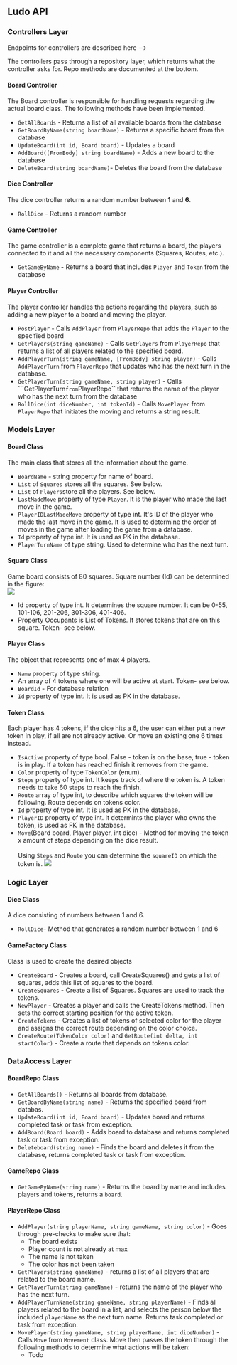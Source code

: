 ## Ludo API
### Controllers Layer

Endpoints for controllers are described here -->

The controllers pass through a repository layer, which returns what the controller asks for. Repo methods are documented at the bottom.

#### Board Controller

The Board controller is responsible for handling requests regarding the actual board class. The following methods have been implemented.

* ``GetAllBoards`` - Returns a list of all available boards from the database
* `GetBoardByName(string boardName)` - Returns a specific board from the database
* ``UpdateBoard(int id, Board board)`` - Updates a board
* ``AddBoard([FromBody] string boardName)`` - Adds a new board to the database
* ``DeleteBoard(string boardName)``- Deletes the board from the database 

#### Dice Controller

The dice controller returns a random number between **1** and **6**. 

* ``RollDice`` - Returns a random number

#### Game Controller

The game controller is a complete game that returns a board, the players connected to it and all the necessary components (Squares, Routes, etc.).

* ``GetGameByName`` - Returns a board that includes ``Player`` and  ``Token`` from the database

#### Player Controller

The player controller handles the actions regarding the players, such as adding a new player to a board and moving the player.

* ``PostPlayer`` - Calls ``AddPlayer`` from ``PlayerRepo`` that adds the ``Player`` to the specified board
* ``GetPlayers(string gameName)`` - Calls ``GetPlayers`` from ``PlayerRepo`` that returns a list of all players related to the specified board.
* ``AddPlayerTurn(string gameName, [FromBody] string player)`` - Calls ``AddPlayerTurn`` from ``PlayerRepo`` that updates who has the next turn in the database.
* ``GetPlayerTurn(string gameName, string player)`` - Calls ```GetPlayerTurn`` from ``PlayerRepo`` that returns the name of the player who has the next turn from the database
* ``RollDice(int diceNumber, int tokenId)`` - Calls ``MovePlayer`` from ``PlayerRepo`` that initiates the moving and returns a string result.

### Models Layer
#### Board Class
The main class that stores all the information about the game.

- ``BoardName`` - string property for name of board.
- ``List`` of ``Squares`` stores all the squares. See below.
- ``List`` of ``Players``store all the players. See below.
- ``LastMadeMove`` property of type ``Player``. It is the player who made the last move in the game. 
- ``PlayerIDLastMadeMove`` property of type int. It's ID of the player who made the last move in the game. It is used to determine the order of moves in the game after loading the game from a database.
- ``Id`` property of type int. It is used as PK in the database.
- ``PlayerTurnName`` of type string. Used to determine who has the next turn.

#### Square Class
Game board consists of 80 squares. Square number (Id) can be determined in the figure:   
[<img src="https://github.com/PGBSNH20/ludo-game-team-2/blob/main/Documentation/img/board.jpg">](https://github.com/PGBSNH20/ludo-game-team-2/blob/main/Documentation/img/board.jpg)

- Id property of type int. It determines the square number. It can be 0-55, 101-106, 201-206, 301-306, 401-406.
- Property Occupants is List of Tokens. It stores tokens that are on this square. Token- see below.      

#### Player Class
The object that represents one of max 4 players.

- `Name` property of type string.
- An array of 4 tokens where one will be active at start. Token- see below.
- `BoardId` - For database relation
- `Id` property of type int. It is used as PK in the database.

#### Token Class
Each player has 4 tokens, if the dice hits a 6, the user can either put a new token in play, if all are not already active. Or move an existing one 6 times instead.

- `IsActive` property of type bool. False - token is on the base, true - token is in play. If a token has reached finish it removes from the game.   
- `Color` property of type `TokenColor` (enum).
- `Steps` property of type int. It keeps track of where the token is. A token needs to take 60 steps to reach the finish.
- `Route` array of type int, to describe which squares the token will be following. Route depends on tokens color.
- `Id` property of type int. It is used as PK in the database.
- `PlayerID` property of type int. It determints the player who owns the token, is used as FK in the database. 
- `Move`(Board board, Player player, int dice) - Method for moving the token x amount of steps depending on the dice result.<br><br>
Using `Steps` and `Route` you can determine the `squareID` on which the token is.
[<img src="https://github.com/PGBSNH20/ludo-game-team-2/blob/main/Documentation/img/SquaresRoutes.jpg">](https://github.com/PGBSNH20/ludo-game-team-2/blob/main/Documentation/img/SquaresRoutes.jpg)

### Logic Layer
#### Dice Class
A dice consisting of numbers between 1 and 6.
- `RollDice`- Method that generates a random number between 1 and 6
#### GameFactory Class
Class is used to create the desired objects

- `CreateBoard` - Creates a board, call CreateSquares() and gets a list of squares, adds this list of squares to the board.
- `CreateSquares` - Create a list of Squares. Squares are used to track the tokens.
- `NewPlayer` - Creates a player and calls the CreateTokens method. Then sets the correct starting position for the active token.   
- `CreateTokens` - Creates a list of tokens of selected color for the player and assigns the correct route depending on the color choice.
- `CreateRoute(TokenColor color)` and `GetRoute(int delta, int startColor)` - Create a route that depends on tokens color.    

### DataAccess Layer
#### BoardRepo Class
- ``GetAllBoards()`` - Returns all boards from database.
- ``GetBoardByName(string name)`` - Returns the specified board from databas.
- ``UpdateBoard(int id, Board board)`` - Updates board and returns completed task or task from exception.
- ``AddBoard(Board board)`` - Adds board to database and returns completed task or task from exception.
- ``Deleteboard(string name)`` - Finds the board and deletes it from the database, returns completed task or task from exception.
#### GameRepo Class
- ``GetGameByName(string name)`` - Returns the board by name and includes players and tokens, returns a ``board``.
#### PlayerRepo Class
- ``AddPlayer(string playerName, string gameName, string color)`` - Goes through pre-checks to make sure that:
  - The board exists
  - Player count is not already at max
  - The name is not taken 
  - The color has not been taken
- ``GetPlayers(string gameName)`` - returns a list of all players that are related to the board name.
- ``GetPlayerTurn(string gameName)`` - returns the name of the player who has the next turn.
- ``AddPlayerTurnName(string gameName, string playerName)`` - Finds all players related to the board in a list, and selects the person below the included ``playerName`` as the next turn name. Returns task completed or task from exception.
- ``MovePlayer(string gameName, string playerName, int diceNumber)`` - Calls ``Move`` from ``Movement`` class. Move then passes the token through the following methods to determine what actions will be taken:
  - Todo
